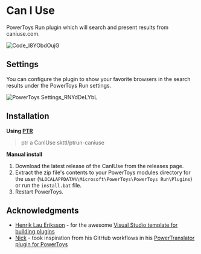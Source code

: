 # Can I Use

PowerToys Run plugin which will search and present results from caniuse.com.

![Code_I8YObdOujG](https://github.com/user-attachments/assets/0be4dcfc-7296-4e47-9701-097661f15425)

## Settings

You can configure the plugin to show your favorite browsers in the search results under the PowerToys Run settings.

![PowerToys Settings_RNYdDeLYbL](https://github.com/user-attachments/assets/5903a0ed-8ec0-4f1c-a081-6d533e0b81bb)

## Installation

**Using [PTR](https://github.com/8LWXpg/ptr)**
> ptr a CanIUse skttl/ptrun-caniuse

**Manual install**
1. Download the latest release of the CanIUse from the releases page.
2. Extract the zip file's contents to your PowerToys modules directory for the user (`%LOCALAPPDATA%\Microsoft\PowerToys\PowerToys Run\Plugins`) or run the `install.bat` file.
3. Restart PowerToys.

## Acknowledgments

- [Henrik Lau Eriksson](https://github.com/hlaueriksson) - for the awesome [Visual Studio template for building plugins](https://github.com/hlaueriksson/Community.PowerToys.Run.Plugin.Templates)
- [Nick](https://github.com/N0I0C0K) - took inspiration from his GitHub workflows in his [PowerTranslator plugin for PowerToys](https://github.com/N0I0C0K/PowerTranslator)
